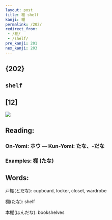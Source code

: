 ```yaml
---
layout: post
title: 棚 shelf
kanji: 棚
permalink: /202/
redirect_from:
 - /棚/
 - /shelf/
pre_kanji: 201
nex_kanji: 203
---
```


## {202}

## `shelf`

## [12]

<div class="stroke"><img src="E6A39A.png" /></div>

## Reading:

### On-Yomi: ホウ &mdash; Kun-Yomi: たな、-だな

### Examples: 棚 (たな)

## Words:

戸棚(とだな): cupboard, locker, closet, wardrobe

棚(たな): shelf

本棚(ほんだな): bookshelves
